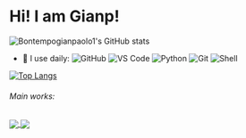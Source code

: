 # Hi! I am Gianp!

![Bontempogianpaolo1's GitHub stats](https://github-readme-stats.vercel.app/api?username=bontempogianpaolo1&theme=dark&count_private=true)
- 🚀 I use daily:
  ![GitHub](https://img.shields.io/badge/-GitHub-181717?style=plastic&logo=github)
  ![VS Code](https://img.shields.io/badge/-VS%20Code-007ACC?style=plastic&logo=visual-studio-code)
  ![Python](https://img.shields.io/badge/-Python-8fcfd1?style=plastic&logo=Python)
  ![Git](https://img.shields.io/badge/-Git-black?style=plastic&logo=git)
  ![Shell](https://img.shields.io/badge/-Shell-blasck?style=plastic&logo=Shell)

[![Top Langs](https://github-readme-stats.vercel.app/api/top-langs/?username=bontempogianpaolo1&layout=compact&count_private=true&theme=dark)](https://github.com/bontempogianpaolo1/github-readme-stats)


###### Main works:

<a href="https://github.com/anuraghazra/anuraghazra.github.io">
  <img align="center" src="https://github-readme-stats.vercel.app/api/pin/?username=bontempogianpaolo1&repo=continualExplain&theme=dark" />
</a>

<a href="https://github.com/anuraghazra/anuraghazra.github.io">
  <img align="center" src="https://github-readme-stats.vercel.app/api/pin/?username=bontempogianpaolo1&repo=Consunsus-on-multi-omics&theme=dark" />
</a>

